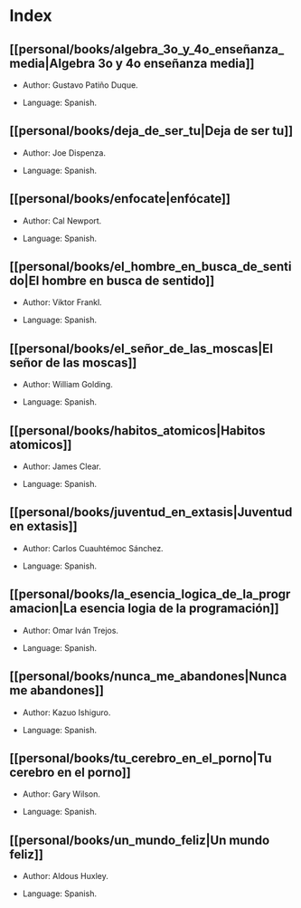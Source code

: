 # Index

## [[personal/books/algebra_3o_y_4o_enseñanza_media|Algebra 3o y 4o enseñanza media]]

- Author: Gustavo Patiño Duque.

- Language: Spanish.

## [[personal/books/deja_de_ser_tu|Deja de ser tu]]

- Author: Joe Dispenza.

- Language: Spanish.

## [[personal/books/enfocate|enfócate]]

- Author: Cal Newport.

- Language: Spanish.

## [[personal/books/el_hombre_en_busca_de_sentido|El hombre en busca de sentido]]

- Author: Viktor Frankl.

- Language: Spanish.

## [[personal/books/el_señor_de_las_moscas|El señor de las moscas]]

- Author: William Golding.

- Language: Spanish.

## [[personal/books/habitos_atomicos|Habitos atomicos]]

- Author: James Clear.

- Language: Spanish.

## [[personal/books/juventud_en_extasis|Juventud en extasis]]

- Author: Carlos Cuauhtémoc Sánchez.

- Language: Spanish.

## [[personal/books/la_esencia_logica_de_la_programacion|La esencia logia de la programación]]

- Author: Omar Iván Trejos.

- Language: Spanish.

## [[personal/books/nunca_me_abandones|Nunca me abandones]]

- Author: Kazuo Ishiguro.

- Language: Spanish.

## [[personal/books/tu_cerebro_en_el_porno|Tu cerebro en el porno]]

- Author: Gary Wilson.

- Language: Spanish.

## [[personal/books/un_mundo_feliz|Un mundo feliz]]

- Author: Aldous Huxley.

- Language: Spanish.

